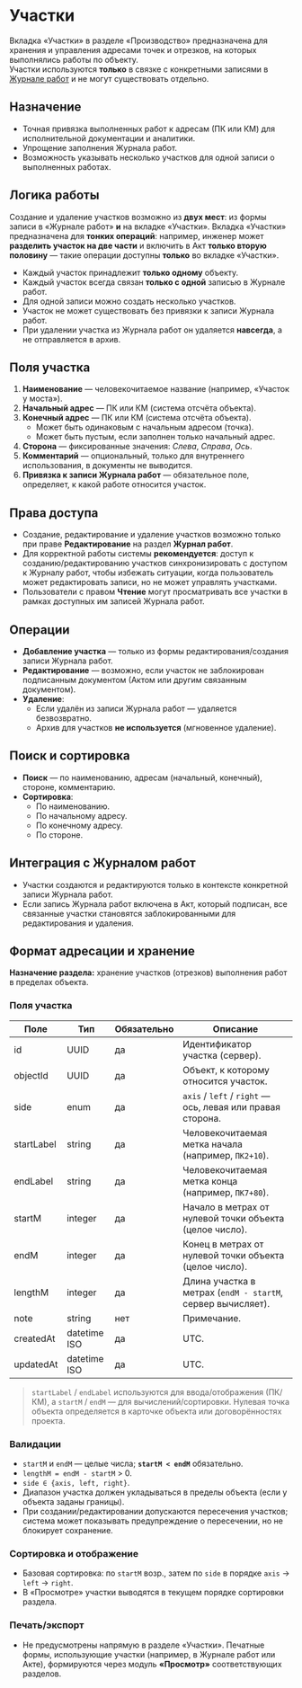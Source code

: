 # Участки

Вкладка «Участки» в разделе «Производство» предназначена для хранения и управления адресами точек и отрезков, на которых выполнялись работы по объекту.  
Участки используются **только** в связке с конкретными записями в [Журнале работ](works.md) и не могут существовать отдельно.

## Назначение
- Точная привязка выполненных работ к адресам (ПК или КМ) для исполнительной документации и аналитики.
- Упрощение заполнения Журнала работ.
- Возможность указывать несколько участков для одной записи о выполненных работах.

## Логика работы
Создание и удаление участков возможно из **двух мест**: из формы записи в «Журнале работ» **и** на вкладке «Участки».
Вкладка «Участки» предназначена для **тонких операций**: например, инженер может **разделить участок на две части** и включить в Акт **только вторую половину** — такие операции доступны **только** во вкладке «Участки».

- Каждый участок принадлежит **только одному** объекту.
- Каждый участок всегда связан **только с одной** записью в Журнале работ.
- Для одной записи можно создать несколько участков.
- Участок не может существовать без привязки к записи Журнала работ.
- При удалении участка из Журнала работ он удаляется **навсегда**, а не отправляется в архив.

## Поля участка
1. **Наименование** — человекочитаемое название (например, «Участок у моста»).
2. **Начальный адрес** — ПК или КМ (система отсчёта объекта).
3. **Конечный адрес** — ПК или КМ (система отсчёта объекта).  
   - Может быть одинаковым с начальным адресом (точка).  
   - Может быть пустым, если заполнен только начальный адрес.
4. **Сторона** — фиксированные значения: *Слева*, *Справа*, *Ось*.
5. **Комментарий** — опциональный, только для внутреннего использования, в документы не выводится.
6. **Привязка к записи Журнала работ** — обязательное поле, определяет, к какой работе относится участок.

## Права доступа
- Создание, редактирование и удаление участков возможно только при праве **Редактирование** на раздел **Журнал работ**.
- Для корректной работы системы **рекомендуется**: доступ к созданию/редактированию участков синхронизировать с доступом к Журналу работ, чтобы избежать ситуации, когда пользователь может редактировать записи, но не может управлять участками.
- Пользователи с правом **Чтение** могут просматривать все участки в рамках доступных им записей Журнала работ.

## Операции
- **Добавление участка** — только из формы редактирования/создания записи Журнала работ.
- **Редактирование** — возможно, если участок не заблокирован подписанным документом (Актом или другим связанным документом).
- **Удаление**:
  - Если удалён из записи Журнала работ — удаляется безвозвратно.
  - Архив для участков **не используется** (мгновенное удаление).

## Поиск и сортировка
- **Поиск** — по наименованию, адресам (начальный, конечный), стороне, комментарию.
- **Сортировка**:
  - По наименованию.
  - По начальному адресу.
  - По конечному адресу.
  - По стороне.

## Интеграция с Журналом работ
- Участки создаются и редактируются только в контексте конкретной записи Журнала работ.
- Если запись Журнала работ включена в Акт, который подписан, все связанные участки становятся заблокированными для редактирования и удаления.

## Формат адресации и хранение

**Назначение раздела:** хранение участков (отрезков) выполнения работ в пределах объекта.

### Поля участка

| Поле           | Тип          | Обязательно | Описание |
|----------------|--------------|-------------|----------|
| id             | UUID         | да          | Идентификатор участка (сервер). |
| objectId       | UUID         | да          | Объект, к которому относится участок. |
| side           | enum         | да          | `axis` / `left` / `right` — ось, левая или правая сторона. |
| startLabel     | string       | да          | Человекочитаемая метка начала (например, `ПК2+10`). |
| endLabel       | string       | да          | Человекочитаемая метка конца (например, `ПК7+80`). |
| startM         | integer      | да          | Начало в метрах от нулевой точки объекта (целое число). |
| endM           | integer      | да          | Конец в метрах от нулевой точки объекта (целое число). |
| lengthM        | integer      | да          | Длина участка в метрах (`endM - startM`, сервер вычисляет). |
| note           | string       | нет         | Примечание. |
| createdAt      | datetime ISO | да          | UTC. |
| updatedAt      | datetime ISO | да          | UTC. |

> `startLabel` / `endLabel` используются для ввода/отображения (ПК/КМ),
> а `startM` / `endM` — для вычислений/сортировки. Нулевая точка объекта определяется в карточке объекта или договорённостях проекта.

### Валидации

- `startM` и `endM` — целые числа; **`startM < endM`** обязательно.
- `lengthM = endM - startM` > 0.
- `side ∈ {axis, left, right}`.
- Диапазон участка должен укладываться в пределы объекта (если у объекта заданы границы).
- При создании/редактировании допускаются пересечения участков; система может показывать предупреждение о пересечении, но не блокирует сохранение.

### Сортировка и отображение

- Базовая сортировка: по `startM` возр., затем по `side` в порядке `axis` → `left` → `right`.
- В «Просмотре» участки выводятся в текущем порядке сортировки раздела.

### Печать/экспорт

- Не предусмотрены напрямую в разделе «Участки». Печатные формы, использующие участки (например, в Журнале работ или Акте), формируются через модуль **«Просмотр»** соответствующих разделов.
